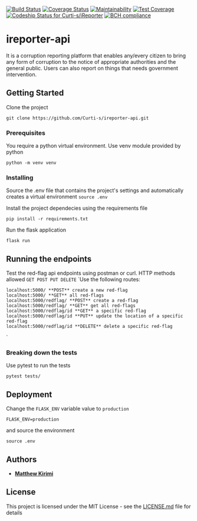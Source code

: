  [![Build Status](https://travis-ci.org/Curti-s/iReporter.svg?branch=develop)](https://travis-ci.org/Curti-s/iReporter) [![Coverage Status](https://coveralls.io/repos/github/Curti-s/iReporter/badge.svg?branch=develop)](https://coveralls.io/github/Curti-s/iReporter?branch=ch-heroku-%23162341804) [![Maintainability](https://api.codeclimate.com/v1/badges/489c9a7588aba5098c2c/maintainability)](https://codeclimate.com/github/Curti-s/iReporter/maintainability) [![Test Coverage](https://api.codeclimate.com/v1/badges/489c9a7588aba5098c2c/test_coverage)](https://codeclimate.com/github/Curti-s/iReporter/test_coverage) [ ![Codeship Status for Curti-s/iReporter](https://app.codeship.com/projects/ffbb4340-d7b8-0136-f968-1a3619919e04/status?branch=develop)](https://app.codeship.com/projects/317154) [![BCH compliance](https://bettercodehub.com/edge/badge/Curti-s/iReporter?branch=develop)](https://bettercodehub.com/)

# ireporter-api

It is a corruption reporting platform that enables any/every citizen to bring any form of corruption to the notice of appropriate authorities and the general public. Users can also report on things that needs government intervention.


## Getting Started

Clone the project

`git clone https://github.com/Curti-s/ireporter-api.git`


### Prerequisites

You require a python virtual environment. Use venv module provided by python

`python -m venv venv`

### Installing

Source the .env file that contains the project's settings and automatically creates a 
virtual environment
`source .env`

Install the project dependecies using the requirements file

`pip install -r requirements.txt`

Run the flask application

`flask run`


## Running the endpoints

Test the red-flag api endpoints using postman or curl. HTTP methods allowed `GET POST PUT DELETE`
`Use the following routes:
    
    localhost:5000/ **POST** create a new red-flag
    localhost:5000/ **GET** all red-flags
    localhost:5000/redflag/ **POST** create a red-flag
    localhost:5000/redflag/ **GET** get all red-flags
    localhost:5000/redflag/id **GET** a specific red-flag
    localhost:5000/redflag/id **PUT** update the location of a specific red-flag 
    localhost:5000/redflag/id **DELETE** delete a specific red-flag

`


### Breaking down the tests

Use pytest to run the tests

`pytest tests/`




## Deployment

Change the `FLASK_ENV` variable value to `production` 

`FLASK_ENV=production`

and source the environment

`source .env`

## Authors

* [**Matthew Kirimi**](https://github.com/Curti-s)


## License

This project is licensed under the MIT License - see the [LICENSE.md](LICENSE.md) file for details


